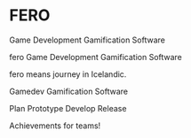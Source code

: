 # FERO
Game Development Gamification Software

fero
Game Development Gamification Software

fero means journey in Icelandic.

Gamedev Gamification Software﻿

Plan Prototype Develop Release

Achievements for teams!
